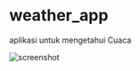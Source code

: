 # weather_app

aplikasi untuk mengetahui Cuaca

![screenshot](https://miro.medium.com/max/4800/1*JkALZBbPAzuCwOzUoj7v_w.png)

